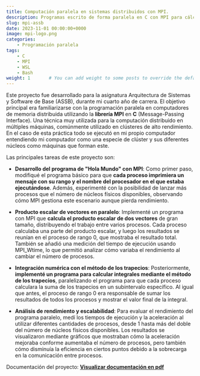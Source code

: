 ```yaml
---
title: Computación paralela en sistemas distribuidos con MPI.
description: Programas escrito de forma paralela en C con MPI para cálcular el producto vectorial de vectores y para calcular integrales con el método de los trapecios aprovechando las múltiples máquinas del clúster donde se ejecuta. 
slug: mpi-assb
date: 2023-11-01 00:00:00+0000
image: mpi-logo.png
categories:
    - Programación paralela
tags:
    - C
    - MPI
    - WSL
    - Bash
weight: 1       # You can add weight to some posts to override the default sorting (date descending)
---
```


Este proyecto fue desarrollado para la asignatura Arquitectura de Sistemas y Software de Base (ASSB), durante mi cuarto año de carrera. El objetivo principal era familiarizarse con la programación paralela en computadores de memoria distribuida utilizando la **librería MPI** en **C** (Message-Passing Interface). Una técnica muy utilizada para la computación distribuido en múltiples máquinas, comúnmente utilizado en clústeres de alto rendimiento. En el caso de esta práctica todo se ejecutó en mi propio computador entendiendo mi computador como una especie de clúster y sus diferentes núcleos como máquinas que forman este.

Las principales tareas de este proyecto son:

- **Desarrollo del programa de "Hola Mundo" con MPI**: Como primer paso, modifiqué el programa básico para que **cada proceso imprimiera un mensaje con su rango y el nombre del procesador en el que estaba ejecutándose**. Además, experimenté con la posibilidad de lanzar más procesos que el número de núcleos físicos disponibles, observando cómo MPI gestiona este escenario aunque pierda rendimiento.

- **Producto escalar de vectores en paralelo**: Implementé un programa con MPI que **calcula el producto escalar de dos vectores** de gran tamaño, distribuyendo el trabajo entre varios procesos. Cada proceso calculaba una parte del producto escalar, y luego los resultados se reunían en el proceso de rango 0, que mostraba el resultado total. También se añadió una medición del tiempo de ejecución usando MPI_Wtime, lo que permitió analizar cómo variaba el rendimiento al cambiar el número de procesos.

- **Integración numérica con el método de los trapecios**: Posteriormente, **implementé un programa para calcular integrales mediante el método de los trapecios**, paralelizando el programa para que cada proceso calculara la suma de los trapecios en un subintervalo específico. Al igual que antes, el proceso de rango 0 era responsable de sumar los resultados de todos los procesos y mostrar el valor final de la integral.

- **Análisis de rendimiento y escalabilidad**: Para evaluar el rendimiento del programa paralelo, medí los tiempos de ejecución y la aceleración al utilizar diferentes cantidades de procesos, desde 1 hasta más del doble del número de núcleos físicos disponibles. Los resultados se visualizaron mediante gráficos que mostraban cómo la aceleración mejoraba conforme aumentaba el número de procesos, pero también cómo disminuía la eficiencia en ciertos puntos debido a la sobrecarga en la comunicación entre procesos.

Documentación del proyecto: [**Visualizar documentación en pdf**](ASSB-mpi.pdf)